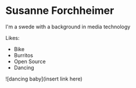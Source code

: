 # Susanne Forchheimer

I'm a swede with a background in media technology 

Likes:

* Bike
* Burritos
* Open Source
* Dancing 

![dancing baby](insert link here)